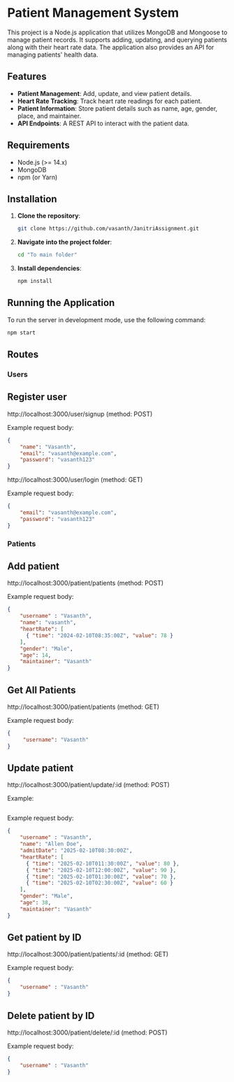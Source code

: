 # Patient Management System

This project is a Node.js application that utilizes MongoDB and Mongoose to manage patient records. It supports adding, updating, and querying patients along with their heart rate data. The application also provides an API for managing patients' health data.

## Features
- **Patient Management**: Add, update, and view patient details.
- **Heart Rate Tracking**: Track heart rate readings for each patient.
- **Patient Information**: Store patient details such as name, age, gender, place, and maintainer.
- **API Endpoints**: A REST API to interact with the patient data.

## Requirements
- Node.js (>= 14.x)
- MongoDB
- npm (or Yarn)

## Installation

1. **Clone the repository**:

    ```bash
    git clone https://github.com/vasanth/JanitriAssignment.git
    ```

2. **Navigate into the project folder**:

    ```bash
    cd "To main folder"
    ```

3. **Install dependencies**:

    ```bash
    npm install
    ```

## Running the Application

To run the server in development mode, use the following command:

```bash
npm start
```

## Routes

### Users

## Register user

http://localhost:3000/user/signup (method: POST)

Example request body:
```json
{
    "name": "Vasanth",
    "email": "vasanth@example.com",
    "password": "vasanth123"
}
```

http://localhost:3000/user/login (method: GET)

Example request body:
```json
{
    "email": "vasanth@example.com",
    "password": "vasanth123"
}
```

### Patients

## Add patient

http://localhost:3000/patient/patients (method: POST)

Example request body:
```json
{
    "username" : "Vasanth",  
    "name": "vasanth",       
    "heartRate": [
      { "time": "2024-02-10T08:35:00Z", "value": 78 }
    ],
    "gender": "Male",
    "age": 14,
    "maintainer": "Vasanth"
}
```

## Get All Patients

http://localhost:3000/patient/patients (method: GET)

Example request body:
```json
{
     "username": "Vasanth"
}
```

## Update patient

http://localhost:3000/patient/update/:id (method: POST)

Example:
```bash
```

Example request body:
```json
{
    "username" : "Vasanth",
    "name": "Allen Doe",
    "admitDate": "2025-02-10T08:30:00Z",
    "heartRate": [
      { "time": "2025-02-10T011:30:00Z", "value": 80 },
      { "time": "2025-02-10T12:00:00Z", "value": 90 },
      { "time": "2025-02-10T01:30:00Z", "value": 70 },
      { "time": "2025-02-10T02:30:00Z", "value": 60 }
    ],
    "gender": "Male",
    "age": 38,
    "maintainer": "Vasanth"
}
```

## Get patient by ID

http://localhost:3000/patient/patients/:id (method: GET)

Example request body:
```json
{
    "username" : "Vasanth"
}
```

## Delete patient by ID

http://localhost:3000/patient/delete/:id (method: POST)

Example request body:
```json
{
    "username" : "Vasanth"
}
```

